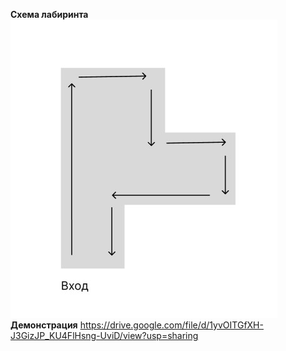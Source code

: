 **Схема лабиринта**
![изображение](https://github.com/ToshaTosha/IoT/blob/main/StateMachine/img.jpg)
**Демонстрация**
https://drive.google.com/file/d/1yvOITGfXH-J3GizJP_KU4FlHsng-UviD/view?usp=sharing
